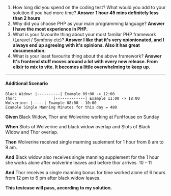 1. How long did you spend on the coding test? What would you add to your solution if you had more time?
    **Answer**
    **1 hour 45 mins definitely less than 2 hours**
2. Why did you choose PHP as your main programming language?
    **Answer**
    **I have the most experience in PHP.**
3. What is your favourite thing about your most familar PHP framework (Laravel / Symfony etc)?
    **Answer**
    **I like that it's very opionionated, and I always end up agreeing with it's opinions.
    Also it has great documenation.**
1. What is your least favourite thing about the above framework?
    **Answer**
    **It's frontend stuff moves around a lot with every new release. From elixir to mix to vite. It becomes a little overwhelming to keep up.**

-----
#### Additional Scenario

>>>
```
Black Widow: |----------| Example 09:00 -> 12:00
Thor:                |-------------| Example 11:00 -> 18:00
Wolverine: |-----| Example 08:00 - 10:00
Example Single Manning Minutes for this day = 480
```

__Given__ Black Widow, Thor and Wolverine working at FunHouse on Sunday

__When__ Slots of Wolverine and black widow overlap and Slots of Black Widow and Thor overlap.

__Then__ Wolverine received single manning suplement for 1 hour from 8 am to 9 am.

__And__ Black widow also receives single manning supplement for the 1 hour she works alone after wolverine leaves and before thor arrives. 10 - 11

__And__ Thor receives a single manning bonus for time worked alone of 6 hours from 12 pm to 6 pm after black widow leaves.


**This testcase will pass, according to my solution.**
   